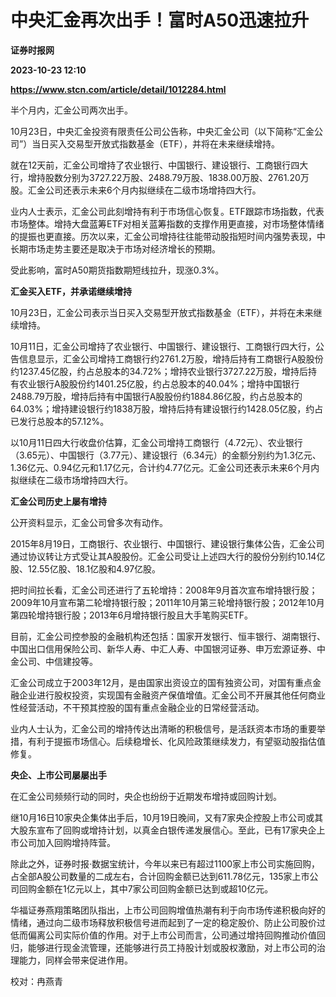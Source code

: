 # 中央汇金再次出手！富时A50迅速拉升
**证券时报网**

**2023-10-23 12:10**

**https://www.stcn.com/article/detail/1012284.html**

半个月内，汇金公司两次出手。  

10月23日，中央汇金投资有限责任公司公告称，中央汇金公司（以下简称“汇金公司”）当日买入交易型开放式指数基金（ETF），并将在未来继续增持。

就在12天前，汇金公司增持了农业银行、中国银行、建设银行、工商银行四大行，增持股数分别为3727.22万股、2488.79万股、1838.00万股、2761.20万股。汇金公司还表示未来6个月内拟继续在二级市场增持四大行。

业内人士表示，汇金公司此刻增持有利于市场信心恢复。ETF跟踪市场指数，代表市场整体。增持大盘蓝筹ETF对相关蓝筹指数的支撑作用更直接，对市场整体情绪的提振也更直接。历次以来，汇金公司增持往往能带动股指短时间内强势表现，中长期市场走势主要还是取决于市场对经济增长的预期。

受此影响，富时A50期货指数期短线拉升，现涨0.3%。

**汇金买入ETF，并承诺继续增持**

10月23日，汇金公司表示当日买入交易型开放式指数基金（ETF），并将在未来继续增持。

10月11日，汇金公司增持了农业银行、中国银行、建设银行、工商银行四大行，公告信息显示，汇金公司增持工商银行约2761.2万股，增持后持有工商银行A股股份约1237.45亿股，约占总股本的34.72%；增持农业银行3727.22万股，增持后持有农业银行A股股份约1401.25亿股，约占总股本的40.04%；增持中国银行2488.79万股，增持后持有中国银行A股股份约1884.86亿股，约占总股本的64.03%；增持建设银行约1838万股，增持后持有建设银行约1428.05亿股，约占已发行总股本的57.12%。

以10月11日四大行收盘价估算，汇金公司增持工商银行（4.72元）、农业银行（3.65元）、中国银行（3.77元）、建设银行（6.34元）的金额分别约为1.3亿元、1.36亿元、0.94亿元和1.17亿元，合计约4.77亿元。汇金公司还表示未来6个月内拟继续在二级市场增持四大行。

**汇金公司历史上屡有增持**

公开资料显示，汇金公司曾多次有动作。

2015年8月19日，工商银行、农业银行、中国银行、建设银行集体公告，汇金公司通过协议转让方式受让其A股股份。汇金公司受让上述四大行的股份分别约10.14亿股、12.55亿股、18.1亿股和4.97亿股。

把时间拉长看，汇金公司还进行了五轮增持：2008年9月首次宣布增持银行股；2009年10月宣布第二轮增持银行股；2011年10月第三轮增持银行股；2012年10月第四轮增持银行股；2013年6月增持银行股且大手笔购买ETF。

目前，汇金公司控参股的金融机构还包括：国家开发银行、恒丰银行、湖南银行、中国出口信用保险公司、新华人寿、中汇人寿、中国银河证券、申万宏源证券、中金公司、中信建投等。

汇金公司成立于2003年12月，是由国家出资设立的国有独资公司，对国有重点金融企业进行股权投资，实现国有金融资产保值增值。汇金公司不开展其他任何商业性经营活动，不干预其控股的国有重点金融企业的日常经营活动。

业内人士认为，汇金公司的增持传达出清晰的积极信号，是活跃资本市场的重要举措，有利于提振市场信心。后续稳增长、化风险政策继续发力，有望驱动股指估值修复。

**央企、上市公司屡屡出手**

在汇金公司频频行动的同时，央企也纷纷于近期发布增持或回购计划。

继10月16日10家央企集体出手后，10月19日晚间，又有7家央企控股上市公司或其大股东宣布了回购或增持计划，以真金白银传递发展信心。至此，已有17家央企上市公司加入回购增持阵营。

除此之外，证券时报·数据宝统计，今年以来已有超过1100家上市公司实施回购，占全部A股公司数量的二成左右，合计回购金额已达到611.78亿元，135家上市公司回购金额在1亿元以上，其中7家公司回购金额已达到或超10亿元。

华福证券燕翔策略团队指出，上市公司回购增值热潮有利于向市场传递积极向好的情绪，通过向二级市场释放积极信号进而起到了一定的稳定股价、防止公司股价过低而偏离公司实际价值的作用。对于上市公司而言，公司通过增持回购推动价值回归，能够进行现金流管理，还能够进行员工持股计划或股权激励，对上市公司的治理能力，同样会带来促进作用。

校对：冉燕青
